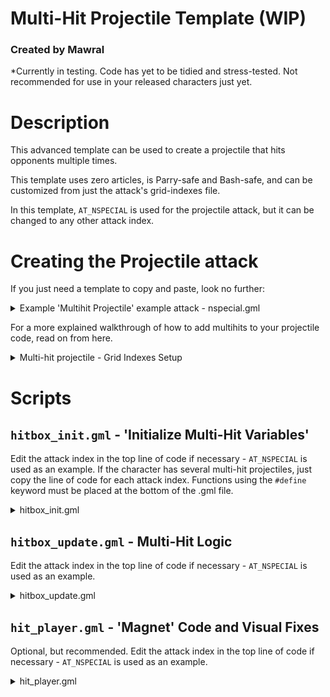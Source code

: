 # Multi-Hit Projectile Template (WIP)
### Created by Mawral
*Currently in testing. Code has yet to be tidied and stress-tested. Not recommended for use in your released characters just yet.
# Description

This advanced template can be used to create a projectile that hits opponents multiple times.

This template uses zero articles, is Parry-safe and Bash-safe, and can be customized from just the attack's grid-indexes file.

In this template, `AT_NSPECIAL` is used for the projectile attack, but it can be changed to any other attack index.


# Creating the Projectile attack

If you just need a template to copy and paste, look no further:

<details>
  <summary>Example 'Multihit Projectile' example attack - nspecial.gml</summary>
 
  ```GML
//attacks/nspecial.gml
//a minimal 'multihit projectile' attack example. It fires a projectile that hits 5 times, then spawns a second projectile for its final hit. 
//You can copy-paste this into your project to quickly test this template.

//attacks/nspecial.gml
//a minimal 'multihit projectile' attack example. 
//You can copy-paste this into your project to quickly test this template.

set_attack_value(AT_NSPECIAL, AG_CATEGORY, 2);
set_attack_value(AT_NSPECIAL, AG_SPRITE, sprite_get("nspecial"));
set_attack_value(AT_NSPECIAL, AG_HURTBOX_SPRITE, sprite_get("nspecial_hurt"));
set_attack_value(AT_NSPECIAL, AG_NUM_WINDOWS, 5);

//startup
set_window_value(AT_NSPECIAL, 1, AG_WINDOW_LENGTH, 18);
set_window_value(AT_NSPECIAL, 1, AG_WINDOW_ANIM_FRAMES, 1);
set_window_value(AT_NSPECIAL, 2, AG_WINDOW_ANIM_FRAME_START, 0);
//shoot projectile.
set_window_value(AT_NSPECIAL, 2, AG_WINDOW_LENGTH, 4); 
set_window_value(AT_NSPECIAL, 2, AG_WINDOW_ANIM_FRAMES, 1);
set_window_value(AT_NSPECIAL, 2, AG_WINDOW_ANIM_FRAME_START, 1);
//recovery
set_window_value(AT_NSPECIAL, 3, AG_WINDOW_LENGTH, 20);
set_window_value(AT_NSPECIAL, 3, AG_WINDOW_ANIM_FRAMES, 1);
set_window_value(AT_NSPECIAL, 3, AG_WINDOW_ANIM_FRAME_START, 2);

set_num_hitboxes(AT_NSPECIAL, 2);

//define some custom hitbox grid indexes for multihit attacks.
#macro HG_MULTIHIT_COUNT 70
#macro HG_MULTIHIT_DELAY 71
#macro HG_MULTIHIT_MAGNET_STRENGTH 72
#macro HG_MULTIHIT_FINAL_HITBOX_NUM 73
#macro HG_MULTIHIT_FINAL_HITBOX_EFFECT 74
#macro HG_MULTIHIT_PERSISTENT 75
#macro HG_MULTIHIT_CAP_SPEED_ON_HIT 76

//multi-hit hitbox
set_hitbox_value(AT_NSPECIAL, 1, HG_HITBOX_TYPE, 2);
set_hitbox_value(AT_NSPECIAL, 1, HG_WINDOW, 2);
set_hitbox_value(AT_NSPECIAL, 1, HG_LIFETIME, 60);
set_hitbox_value(AT_NSPECIAL, 1, HG_HITBOX_X, 0);
set_hitbox_value(AT_NSPECIAL, 1, HG_HITBOX_Y, -20);
set_hitbox_value(AT_NSPECIAL, 1, HG_WIDTH, 48);
set_hitbox_value(AT_NSPECIAL, 1, HG_HEIGHT, 32);
set_hitbox_value(AT_NSPECIAL, 1, HG_PRIORITY, 5); //must not be set to '1'.

set_hitbox_value(AT_NSPECIAL, 1, HG_DAMAGE, 1);
set_hitbox_value(AT_NSPECIAL, 1, HG_BASE_HITPAUSE, 3);
set_hitbox_value(AT_NSPECIAL, 1, HG_EXTRA_HITPAUSE, 0); 
set_hitbox_value(AT_NSPECIAL, 1, HG_BASE_KNOCKBACK, 5);
set_hitbox_value(AT_NSPECIAL, 1, HG_KNOCKBACK_SCALING, 0);
set_hitbox_value(AT_NSPECIAL, 1, HG_ANGLE, 45);
set_hitbox_value(AT_NSPECIAL, 1, HG_ANGLE_FLIPPER, 9); //angle flipper 9 hits the opponent towards the center of the projectile.

set_hitbox_value(AT_NSPECIAL, 1, HG_HIT_SFX, asset_get("sfx_blow_weak2"));
set_hitbox_value(AT_NSPECIAL, 1, HG_PROJECTILE_SPRITE, sprite_get("nspecial_proj"));
set_hitbox_value(AT_NSPECIAL, 1, HG_PROJECTILE_MASK, -1); 
set_hitbox_value(AT_NSPECIAL, 1, HG_PROJECTILE_ANIM_SPEED, 0.25); 
set_hitbox_value(AT_NSPECIAL, 1, HG_PROJECTILE_HSPEED, 6); 
set_hitbox_value(AT_NSPECIAL, 1, HG_PROJECTILE_VSPEED, 0); 

//this grid index is important - the multihit won't work if the projectile is destroyed on player contact.
set_hitbox_value(AT_NSPECIAL, 1, HG_PROJECTILE_ENEMY_BEHAVIOR, 1); 
//you may or may not want the opponent to be able to tech out of the middle of the multihit.
set_hitbox_value(AT_NSPECIAL, 1, HG_TECHABLE, 1); 
//sometimes you may want it to force-flinch instead.
set_hitbox_value(AT_NSPECIAL, 1, HG_FORCE_FLINCH, 1); 
//reduced SDI can help lessen the chance of opponents escaping the multihit projectile.
set_hitbox_value(AT_NSPECIAL, 1, HG_SDI_MULTIPLIER, 0.5);
//most projectiles have lower hitstun than normal. It's also a good idea for multihits.
set_hitbox_value(AT_NSPECIAL, 1, HG_HITSTUN_MULTIPLIER, 0.75); 

//custom grid indexes for multi-hits.
set_hitbox_value(AT_NSPECIAL, 1, HG_MULTIHIT_COUNT, 5);                 //hit 5 times.
set_hitbox_value(AT_NSPECIAL, 1, HG_MULTIHIT_DELAY, 3);                 //3 frame delay (plus hitpause) between each hit.
set_hitbox_value(AT_NSPECIAL, 1, HG_MULTIHIT_MAGNET_STRENGTH, 0.25);    //25% 'magnet' strength. adjust based on preference.

set_hitbox_value(AT_NSPECIAL, 1, HG_MULTIHIT_FINAL_HITBOX_NUM, 2);      //spawn 'final' hitbox #2, after the maximum number of hits.
set_hitbox_value(AT_NSPECIAL, 1, HG_MULTIHIT_FINAL_HITBOX_EFFECT, HFX_GEN_BIG); //spawn a big vfx after the max number of hits.


//'final' hitbox.
//this is an optional projectile, that spawns after the multihit projectile deals its maximum number of hits.
set_hitbox_value(AT_NSPECIAL, 2, HG_HITBOX_TYPE, 2);
set_hitbox_value(AT_NSPECIAL, 2, HG_WINDOW, 99); //this hitbox will never spawn naturally; it will only spawn at the end of the multi-hit projectile. 
set_hitbox_value(AT_NSPECIAL, 2, HG_WINDOW_CREATION_FRAME, 0);
set_hitbox_value(AT_NSPECIAL, 2, HG_LIFETIME, 2);
set_hitbox_value(AT_NSPECIAL, 2, HG_HITBOX_X, 0);
set_hitbox_value(AT_NSPECIAL, 2, HG_HITBOX_Y, -30);
set_hitbox_value(AT_NSPECIAL, 2, HG_WIDTH, 64);
set_hitbox_value(AT_NSPECIAL, 2, HG_HEIGHT, 64);
set_hitbox_value(AT_NSPECIAL, 2, HG_SHAPE, 0);
set_hitbox_value(AT_NSPECIAL, 2, HG_PRIORITY, 8); 

set_hitbox_value(AT_NSPECIAL, 2, HG_DAMAGE, 5);
set_hitbox_value(AT_NSPECIAL, 2, HG_BASE_HITPAUSE, 9);
set_hitbox_value(AT_NSPECIAL, 2, HG_HITPAUSE_SCALING, 0.5);
set_hitbox_value(AT_NSPECIAL, 2, HG_BASE_KNOCKBACK, 8); 
set_hitbox_value(AT_NSPECIAL, 2, HG_KNOCKBACK_SCALING, 0.75); 
set_hitbox_value(AT_NSPECIAL, 2, HG_ANGLE, 50);

set_hitbox_value(AT_NSPECIAL, 2, HG_HIT_SFX, asset_get("sfx_blow_medium2"));
set_hitbox_value(AT_NSPECIAL, 2, HG_VISUAL_EFFECT, 0);
set_hitbox_value(AT_NSPECIAL, 2, HG_HIT_LOCKOUT, 1);

set_hitbox_value(AT_NSPECIAL, 2, HG_PROJECTILE_SPRITE, asset_get("empty_sprite"));
set_hitbox_value(AT_NSPECIAL, 2, HG_PROJECTILE_ANIM_SPEED, 1); 
set_hitbox_value(AT_NSPECIAL, 2, HG_PROJECTILE_MASK, -1);

set_hitbox_value(AT_NSPECIAL, 2, HG_PROJECTILE_IS_TRANSCENDENT, 1); //you usually want the final hitbox to go through other hitboxes.
set_hitbox_value(AT_NSPECIAL, 2, HG_HITSTUN_MULTIPLIER, 0.75); 
  ```
</details>

For a more explained walkthrough of how to add multihits to your projectile code, read on from here.

<details>
  <summary>Multi-hit projectile - Grid Indexes Setup</summary>

## Set up a normal Projectile attack

Set up an attack like normal, with a single projectile hitbox. The only requirements for this hitbox are that `HG_PROJECTILE_ENEMY_BEHAVIOR` is set to `1` (so that the projectile does not disappear when hitting a player once), and that `HG_PRIORITY` is larger than 1 (to avoid any code interactions with Kragg rock shards). It is also recommended to give the attack a lower `HG_SDI_MULTIPLIER` and `HG_HITSTUN_MULTIPLIER`.

## Define 'custom' Grid Indexes
This template uses 'custom-made' Grid Indexes for easy editing. Add the following indexes to your attack script.

 ```GML
//attacks/nspecial.gml
#macro HG_MULTIHIT_COUNT 70
#macro HG_MULTIHIT_DELAY 71
#macro HG_MULTIHIT_MAGNET_STRENGTH 72
#macro HG_MULTIHIT_FINAL_HITBOX_NUM 73
#macro HG_MULTIHIT_FINAL_HITBOX_EFFECT 74
#macro HG_MULTIHIT_PERSISTENT 75
#macro HG_MULTIHIT_CAP_SPEED_ON_HIT 76
```
The values in these Grid Indexes will be accessed in `hitbox_init.gml` and `hitbox_update.gml` to make the multi-hit function.

## Define 'custom' Grid Indexes
This template requires two custom grid indexes to be set. Add these to your hitbox.
`HG_MULTIHIT_COUNT` defines the number of times the projectile will hit. If set to zero, the projectile will hit repeatedly until its Lifetime ends.
`HG_MULTIHIT_DELAY` defines the amount of time (in frames) between each hit. This number is *in addition* to the amount of Hitpause the projectile has. I recommend setting both `HG_HITPAUSE` and `HG_MULTIHIT_DELAY` to a small value.

```GML
//attacks/nspecial.gml
//for example
set_hitbox_value(AT_NSPECIAL, 1, HG_MULTIHIT_COUNT, 5); 
set_hitbox_value(AT_NSPECIAL, 1, HG_MULTIHIT_DELAY, 3); 
set_hitbox_value(AT_NSPECIAL, 1, HG_MULTIHIT_MAGNET_STRENGTH, 0.25); 
```

## Optional: Add a second, 'final' hitbox
If desired, this template supports having a second hitbox spawn after the multi-hit projectile hits a maximum number of times. You can use this to make a projectile that has a series of weak, repeating hits, leading into a much stronger projectile hit at the end.

Add a second projectile hitbox to your attack. Then, have your first hitbox refer to it using the custom grid index `HG_MULTIHIT_FINAL_HITBOX_NUM`.
You can also have a Visual Effect spawn at the same time as the 'final' hitbox. Specify it using `HG_MULTIHIT_FINAL_HITBOX_EFFECT` if desired.
```GML
//attacks/nspecial.gml
//for example
set_hitbox_value(AT_NSPECIAL, 1, HG_MULTIHIT_FINAL_HITBOX_NUM, 2); 
set_hitbox_value(AT_NSPECIAL, 1, HG_MULTIHIT_FINAL_HITBOX_EFFECT, HFX_GEN_BIG); 
```
## Optional: Use the remaining Grid Indexes
For the sake of being a versatile template, there are three more Grid Indexes that you may wish to use.

`HG_MULTIHIT_MAGNET_STRENGTH` defines how much the opponent should 'stick' to the projectile. The value ranges between 0 and 1. Increase this value if the projectile's hits don't connect well into each other. Decrease it if the attack looks choppy and unnatural.
`HG_MULTIHIT_PERSISTENT`, if set to `true`, will prevent the projectile from disappearing if the opponent escapes some hits of the attack. This is useful for 'crowd control' style projectiles that linger on-screen for a long period of time.
Finally, `HG_MULTIHIT_CAP_SPEED_ON_HIT` will cap the projectile's speed to a given value when it hits a target. This can be used to further help the multi-hits connect together, especially in cases where it would be sped up by Ori's Down-Special or other effects.
```GML
//attacks/nspecial.gml
//for example
set_hitbox_value(AT_NSPECIAL, 1, HG_MULTIHIT_MAGNET_STRENGTH, 0.25);
```

</details>



# Scripts

## `hitbox_init.gml` - 'Initialize Multi-Hit Variables'
Edit the attack index in the top line of code if necessary - `AT_NSPECIAL` is used as an example. If the character has several multi-hit projectiles, just copy the line of code for each attack index.
Functions using the `#define` keyword must be placed at the bottom of the .gml file.

<details>
  <summary>hitbox_init.gml</summary>
	
```GML
//hitbox_init.gml
if (attack == AT_NSPECIAL && hbox_num == 1) multihit_init_script();


#define multihit_init_script
//multi-hit projectile script by Mawral

//ignore kragg rock shards.
if (hit_priority == 1) return; 

//define custom hitbox grid indexes for multihit attacks. 
#macro HG_MULTIHIT_COUNT 70
#macro HG_MULTIHIT_DELAY 71
#macro HG_MULTIHIT_MAGNET_STRENGTH 72
#macro HG_MULTIHIT_FINAL_HITBOX_NUM 73
#macro HG_MULTIHIT_FINAL_HITBOX_EFFECT 74
#macro HG_MULTIHIT_PERSISTENT 75
#macro HG_MULTIHIT_CAP_SPEED_ON_HIT 76

//load into variables.
var atk = attack;
var num = hbox_num;
with (player_id) {
    other.time_between_hits         = get_hitbox_value(atk, num, HG_MULTIHIT_DELAY); 
    other.final_hit_hbox_num        = get_hitbox_value(atk, num, HG_MULTIHIT_FINAL_HITBOX_NUM);
    other.final_hit_vfx             = get_hitbox_value(atk, num, HG_MULTIHIT_FINAL_HITBOX_EFFECT);
    other.proj_magnet_strength      = get_hitbox_value(atk, num, HG_MULTIHIT_MAGNET_STRENGTH);  
    other.maximum_number_of_hits    = get_hitbox_value(atk, num, HG_MULTIHIT_COUNT); 
    other.proj_persist              = get_hitbox_value(atk, num, HG_MULTIHIT_PERSISTENT);
    other.proj_speed_cap            = get_hitbox_value(atk, num, HG_MULTIHIT_CAP_SPEED_ON_HIT);
}

//establish multihit variables.
hit_counter = 0;
reset_can_hit_timer = 0;
hitpause_inflicted = 0;
proj_old_hitpause = hitpause;

//establish hitstop and hitpause variables.
proj_hitstop = 0;
proj_hitpause = 0;
proj_old_hsp = 0;
proj_old_vsp = 0;
proj_old_img_spd = 0;


//record the 'player' variable. if it changes, this indicates that the projectile has been parried.
proj_old_player = player;
   
//save a clone of the 'can_hit' array. the update script uses this to detect when a hit has been registered, and resets it to enable the projectile to hit again. 
initial_can_hit = array_clone(can_hit); 
return;
```
	
</details>


## `hitbox_update.gml` - Multi-Hit Logic
Edit the attack index in the top line of code if necessary - `AT_NSPECIAL` is used as an example.

<details>
  <summary> hitbox_update.gml </summary>
	
```GML
//hitbox_update.gml
if (attack == AT_NSPECIAL && hbox_num == 1) multihit_update_script();

#define multihit_update_script
//projectile multihit script by Mawral.

//ignore kragg rock shards.
if (hit_priority == 1) return; 

//check if Ori has bashed this projectile. if so, end the script.
if (getting_bashed) return;

//handle hitpause.
if (proj_hitpause) {
	proj_hitstop--;
	if (proj_hitstop <= 0) {
		//hitpause has ended. reset all of the movement and animation variables.
		hsp = proj_old_hsp;
		vsp = proj_old_vsp;
		img_spd = proj_old_img_spd;
		proj_hitpause = false;
		
		//if this projectile has hit its maximum number of times, destroy it.
		if (hit_counter >= maximum_number_of_hits) destroyed = true;

	}
	else {
		//stop movement and exit here if the projectile is still in hitpause.
		hsp = 0;
		vsp = 0;
		return;
	}
}

//handle multihits.
if (!array_equals(initial_can_hit, can_hit) || (maximum_number_of_hits == 0 && hit_counter > 0)) {
	
	//even if the projectile hits multiple players, it only enters hitpause once.
	if (!hitpause_inflicted) {
		//give the projectile hitpause, then exit the script.
		hitpause_inflicted	= true;
		proj_hitpause		= true;
		proj_hitstop		= hitpause + max(0, -extra_hitpause);
		proj_old_hsp		= hsp;
		proj_old_vsp		= vsp;
		proj_old_img_spd	= img_spd;
		hsp 				= 0;
		vsp 				= 0;
		img_spd 			= 0;
		
		//if necessary, extend the lifetime of the projectile so that all of the hits can land.
		length = max(length, length - (length - hitbox_timer) + proj_hitstop + time_between_hits);
		
		return;
	}
	
	reset_can_hit_timer++;
	if (reset_can_hit_timer >= time_between_hits) {
		//increase the hit counter.
		hit_counter++;
		
		//if this projectile's 'player' has since changed (due to being parried or bashed), update the 'initial' can_hit array.
		if (player != proj_old_player) {
		    proj_old_player = player;
		    initial_can_hit = array_create(20, 1);
		    initial_can_hit[player] = 0;
		}
		
		//reset the can_hit array, allowing the projectile to hit opponents multiple times.
		can_hit = array_clone(initial_can_hit);
		
		//reset variables that detect hits.
		reset_can_hit_timer = 0;
		hitpause_inflicted = false;
		
		//parrying a projectile increases the amount of hitpause it inflicts... which is bad for multihits that need to be consistent.
		//fix that by simply overwriting it every reset.
		hitpause = proj_old_hitpause;
		
		//reduce this projectile's speed to its maximum cap when it hits something.
		if (proj_speed_cap != 0) {
			var speed_factor = point_distance(0, 0, hsp, vsp) * proj_speed_cap;
			if (speed_factor > 1) {
				hsp /= speed_factor;
				vsp /= speed_factor;
			}
		}
		
		//if this is the final hit, and a 'final hitbox' has been specified, destroy this hitbox and spawn the 'final hitbox'.
		if (maximum_number_of_hits > 0 && hit_counter >= maximum_number_of_hits) {
			destroyed = true;
			
			//spawn a 'final hit' hitbox, if specified.
			if (final_hit_hbox_num == 0) return;
			var final_hitbox = create_hitbox(attack, final_hit_hbox_num, x, y).spr_dir = spr_dir;
			final_hitbox.player = player;
			final_hitbox.can_hit = array_clone(initial_can_hit);
			if (final_hit_vfx != 0 && instance_exists(player_id)) with (player_id) spawn_hit_fx(other.x, other.y, other.final_hit_vfx);
			return;
		}
	}
}
```

</details>

## `hit_player.gml` - 'Magnet' Code and Visual Fixes
Optional, but recommended. Edit the attack index in the top line of code if necessary - `AT_NSPECIAL` is used as an example.

<details>
  <summary> hit_player.gml </summary>
	
```GML
if (my_hitboxID.attack == AT_NSPECIAL && my_hitboxID.hbox_num == 1) multihit_hit_player();


#define multihit_hit_player

//ignore kragg shards.
if (my_hitboxID.hit_priority == 1) return;
//ignore if the opponent is not stunned.
if (hit_player_obj.state_cat != SC_HITSTUN) return;

//magnet the opponent into the multihit projectile.
var x_dest = (my_hitboxID.x + 0.5 * my_hitboxID.hsp);
hit_player_obj.x = round( lerp(hit_player_obj.x, x_dest, my_hitboxID.proj_magnet_strength) );

//magnet along the y axis too if the opponent is not flinching.
var land_state = hit_player_obj.state == PS_HITSTUN_LAND;
if (!land_state) {
    var y_dest = my_hitboxID.y + round(0.5 * (my_hitboxID.vsp + hit_player_obj.char_height));
    hit_player_obj.y = round( lerp(hit_player_obj.y, y_dest, my_hitboxID.proj_magnet_strength) );
    
    //if the hitbox has an angle flipper, prevent the opponent from rapidly flipping direction.
    if hit_player_obj.hurt_img > 1 return;
}

if (my_hitboxID.hit_flipper == 9 || (my_hitboxID.hit_flipper == 7 && my_hitboxID.kb_angle ^ 180 != 90)) {
    hit_player_obj.spr_dir = -my_hitboxID.spr_dir;
}
return;
```
</details>
